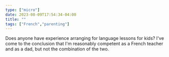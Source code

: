 ```yaml
---
type: ["micro"]
date: 2023-08-09T17:54:34-04:00
title: ""
tags: ["French","parenting"]
---
```

Does anyone have experience arranging for language lessons for kids? I've come to the conclusion that I'm reasonably competent as a French teacher and as a dad, but not the combination of the two.
